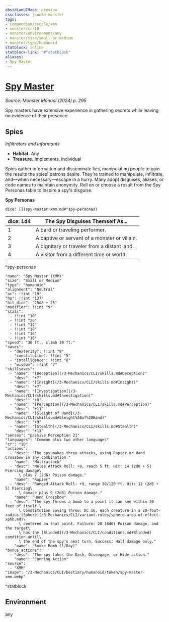 ```yaml
---
obsidianUIMode: preview
cssclasses: json5e-monster
tags:
- compendium/src/5e/xmm
- monster/cr/10
- monster/environment/any
- monster/size/small-or-medium
- monster/type/humanoid
statblock: inline
statblock-link: "#^statblock"
aliases:
- Spy Master
---
```

# [Spy Master](3-Mechanics\CLI\bestiary\humanoid/spy-master-xmm.md)
*Source: Monster Manual (2024) p. 295*  

Spy masters have extensive experience in gathering secrets while leaving no evidence of their presence.

## Spies

*Infiltrators and Informants*

- **Habitat.** Any  
- **Treasure.** Implements, Individual  

Spies gather information and disseminate lies, manipulating people to gain the results the spies' patrons desire. They're trained to manipulate, infiltrate, and—when necessary—escape in a hurry. Many adopt disguises, aliases, or code names to maintain anonymity. Roll on or choose a result from the Spy Personas table to inspire a spy's disguise.

**Spy Personas**

`dice: [](spy-master-xmm.md#^spy-personas)`

| dice: 1d4 | The Spy Disguises Themself As... |
|-----------|----------------------------------|
| 1 | A bard or traveling performer. |
| 2 | A captive or servant of a monster or villain. |
| 3 | A dignitary or traveler from a distant land. |
| 4 | A visitor from a different time or world. |
^spy-personas

```statblock
"name": "Spy Master (XMM)"
"size": "Small or Medium"
"type": "humanoid"
"alignment": "Neutral"
"ac": !!int "19"
"hp": !!int "137"
"hit_dice": "25d8 + 25"
"modifier": !!int "9"
"stats":
  - !!int "10"
  - !!int "20"
  - !!int "12"
  - !!int "18"
  - !!int "16"
  - !!int "16"
"speed": "30 ft., climb 30 ft."
"saves":
  - "dexterity": !!int "9"
  - "constitution": !!int "5"
  - "intelligence": !!int "8"
  - "wisdom": !!int "7"
"skillsaves":
  - "name": "[Deception](/3-Mechanics/CLI/skills.md#Deception)"
    "desc": "+7"
  - "name": "[Insight](/3-Mechanics/CLI/skills.md#Insight)"
    "desc": "+7"
  - "name": "[Investigation](/3-Mechanics/CLI/skills.md#Investigation)"
    "desc": "+8"
  - "name": "[Perception](/3-Mechanics/CLI/skills.md#Perception)"
    "desc": "+11"
  - "name": "[Sleight of Hand](/3-Mechanics/CLI/skills.md#Sleight%20of%20Hand)"
    "desc": "+9"
  - "name": "[Stealth](/3-Mechanics/CLI/skills.md#Stealth)"
    "desc": "+13"
"senses": "passive Perception 21"
"languages": "Common plus two other languages"
"cr": "10"
"actions":
  - "desc": "The spy makes three attacks, using Rapier or Hand Crossbow in any combination."
    "name": "Multiattack"
  - "desc": "Melee Attack Roll: +9, reach 5 ft. Hit: 14 (2d8 + 5) Piercing damage\
      \ plus 7 (2d6) Poison damage."
    "name": "Rapier"
  - "desc": "Ranged Attack Roll: +9, range 30/120 ft. Hit: 12 (2d6 + 5) Piercing\
      \ damage plus 9 (2d8) Poison damage."
    "name": "Hand Crossbow"
  - "desc": "The spy throws a bomb to a point it can see within 30 feet of itself.\
      \ Constitution Saving Throw: DC 16, each creature in a 20-foot-radius [Sphere](/3-Mechanics/CLI/variant-rules/sphere-area-of-effect-xphb.md)\
      \ centered on that point. Failure: 28 (8d6) Poison damage, and the target\
      \ has the [Blinded](/3-Mechanics/CLI/conditions.md#Blinded) condition until\
      \ the end of the spy's next turn. Success: Half damage only."
    "name": "Smoke Bomb (1/Day)"
"bonus_actions":
  - "desc": "The spy takes the Dash, Disengage, or Hide action."
    "name": "Cunning Action"
"source":
  - "XMM"
"image": "/3-Mechanics/CLI/bestiary/humanoid/token/spy-master-xmm.webp"
```
^statblock

## Environment

any